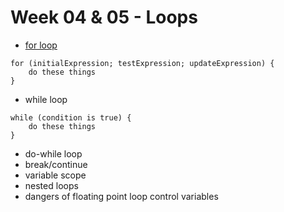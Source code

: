 # Week 04 & 05 - Loops

- [for loop](https://www.programiz.com/java-programming/for-loop)

```
for (initialExpression; testExpression; updateExpression) {
    do these things
}
```

- while loop

```
while (condition is true) {
    do these things
}
```

- do-while loop
- break/continue
- variable scope
- nested loops
- dangers of floating point loop control variables
